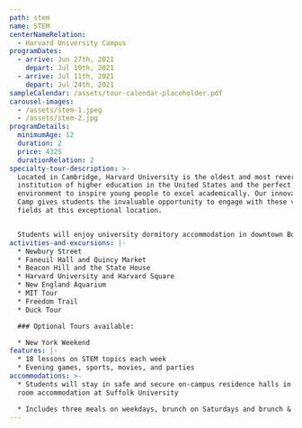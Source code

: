 ```yaml
---
path: stem
name: STEM
centerNameRelation:
  - Harvard University Campus
programDates:
  - arrive: Jun 27th, 2021
    depart: Jul 10th, 2021
  - arrive: Jul 11th, 2021
    depart: Jul 24th, 2021
sampleCalendar: /assets/tour-calendar-placeholder.pdf
carousel-images:
  - /assets/stem-1.jpeg
  - /assets/stem-2.jpg
programDetails:
  minimumAge: 12
  duration: 2
  price: 4325
  durationRelation: 2
specialty-tour-description: >-
  Located in Cambridge, Harvard University is the oldest and most revered
  institution of higher education in the United States and the perfect
  environment to inspire young people to excel academically. Our innovative STEM
  Camp gives students the invaluable opportunity to engage with these vibrant
  fields at this exceptional location.  


  Students will enjoy university dormitory accommodation in downtown Boston and benefit from an environment rich with historical and educational landmarks. Our camp is rounded off with stimulating visits to MIT, the Museum of Science, the New England Aquarium, and more.
activities-and-excursions: |-
  * Newbury Street
  * Faneuil Hall and Quincy Market
  * Beacon Hill and the State House
  * Harvard University and Harvard Square
  * New England Aquarium
  * MIT Tour
  * Freedom Trail
  * Duck Tour

  ### Optional Tours available:

  * New York Weekend
features: |-
  * 18 lessons on STEM topics each week
  * Evening games, sports, movies, and parties
accommodations: >-
  * Students will stay in safe and secure on-campus residence halls in shared
  room accommodation at Suffolk University

  * Includes three meals on weekdays, brunch on Saturdays and brunch & dinner on Sundays
---
```


